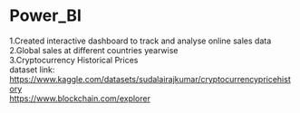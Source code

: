 # Power_BI
1.Created interactive dashboard to track and analyse online sales data<br>
2.Global sales at different countries yearwise<br>
3.Cryptocurrency Historical Prices  <br>dataset link: <href>https://www.kaggle.com/datasets/sudalairajkumar/cryptocurrencypricehistory</href> <br>
<href>https://www.blockchain.com/explorer</href> 
